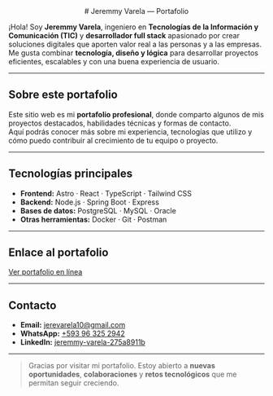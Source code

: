 <div align="center">
	# Jeremmy Varela — Portafolio 
</div>

¡Hola! Soy **Jeremmy Varela**, ingeniero en **Tecnologías de la Información y Comunicación (TIC)** y **desarrollador full stack** apasionado por crear soluciones digitales que aporten valor real a las personas y a las empresas.  
Me gusta combinar **tecnología, diseño y lógica** para desarrollar proyectos eficientes, escalables y con una buena experiencia de usuario.

---

## Sobre este portafolio

Este sitio web es mi **portafolio profesional**, donde comparto algunos de mis proyectos destacados, habilidades técnicas y formas de contacto.  
Aquí podrás conocer más sobre mi experiencia, tecnologías que utilizo y cómo puedo contribuir al crecimiento de tu equipo o proyecto.

---

## Tecnologías principales

- **Frontend:** Astro · React · TypeScript · Tailwind CSS  
- **Backend:** Node.js · Spring Boot · Express  
- **Bases de datos:** PostgreSQL · MySQL · Oracle  
- **Otras herramientas:** Docker · Git · Postman  

---

## Enlace al portafolio

[Ver portafolio en línea](https://tu-dominio.com)

---

## Contacto

- **Email:** [jerevarela10@gmail.com](mailto:jerevarela10@gmail.com)  
- **WhatsApp:** [+593 96 325 2942](https://wa.me/593963252942)  
- **LinkedIn:** [jeremmy-varela-275a8911b](https://linkedin.com/in/jeremmy-varela-275a8911b)

---

> Gracias por visitar mi portafolio. Estoy abierto a **nuevas oportunidades**, **colaboraciones** y **retos tecnológicos** que me permitan seguir creciendo.
